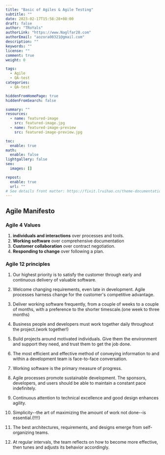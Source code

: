 ```yaml
---
title: "Basic of Agiles & Agile Testing"
subtitle: ""
date: 2023-02-17T15:58:28+08:00
draft: false
author: "TRoYals"
authorLink: "https://www.Naglfar28.com"
authorEmail: "aozora00321@gmail.com"
description: ""
keywords: ""
license: ""
comment: true
weight: 0

tags:
  - Agile
  - QA-test
categories:
  - QA-test

hiddenFromHomePage: true
hiddenFromSearch: false

summary: ""
resources:
  - name: featured-image
    src: featured-image.jpg
  - name: featured-image-preview
    src: featured-image-preview.jpg

toc:
  enable: true
math:
  enable: false
lightgallery: false
seo:
  images: []

repost:
  enable: true
  url: ""
# See details front matter: https://fixit.lruihao.cn/theme-documentation-content/#front-matter
---
```


<!--more-->

## Agile Manifesto

### Agile 4 Values

1. **individuals and interactions** over processes and tools.
2. **Working software** over comprehensive documentation
3. **Customer collaboration** over contract negotiation.
4. **Responding to change** over following a plan.

### Agile 12 principles

1. Our highest priority is to satisfy the customer
   through early and continuous delivery
   of valuable software.

2. Welcome changing requirements, even late in
   development. Agile processes harness change for
   the customer's competitive advantage.

3. Deliver working software frequently, from a
   couple of weeks to a couple of months, with a
   preference to the shorter timescale.(one week to three months)

4. Business people and developers must work
   together daily throughout the project.(work together!)

5. Build projects around motivated individuals.
   Give them the environment and support they need,
   and trust them to get the job done.

6. The most efficient and effective method of
   conveying information to and within a development
   team is face-to-face conversation.

7. Working software is the primary measure of progress.

8. Agile processes promote sustainable development.
   The sponsors, developers, and users should be able
   to maintain a constant pace indefinitely.

9. Continuous attention to technical excellence
   and good design enhances agility.

10. Simplicity--the art of maximizing the amount
    of work not done--is essential.(!!!!)

11. The best architectures, requirements, and designs
    emerge from self-organizing teams.

12. At regular intervals, the team reflects on how
    to become more effective, then tunes and adjusts
    its behavior accordingly.
